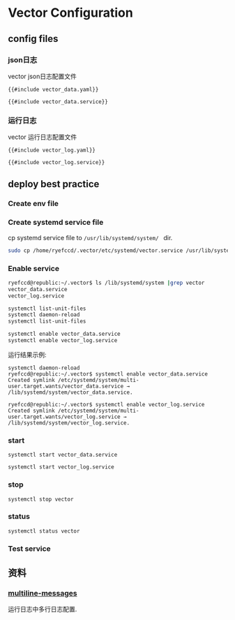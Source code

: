 # Vector Configuration

## config files


### json日志

vector json日志配置文件

``` 
{{#include vector_data.yaml}} 
```


``` 
{{#include vector_data.service}} 
```

### 运行日志

vector 运行日志配置文件
``` 
{{#include vector_log.yaml}} 
```


``` 
{{#include vector_log.service}} 
```


## deploy best practice

### Create env file

### Create systemd service file

cp systemd service file to `/usr/lib/systemd/system/ ` dir.

```bash
sudo cp /home/ryefccd/.vector/etc/systemd/vector.service /usr/lib/systemd/system/
```


### Enable service

```bash
ryefccd@republic:~/.vector$ ls /lib/systemd/system |grep vector
vector_data.service
vector_log.service

systemctl list-unit-files
systemctl daemon-reload
systemctl list-unit-files

systemctl enable vector_data.service
systemctl enable vector_log.service
```


运行结果示例:  
```
systemctl daemon-reload
ryefccd@republic:~/.vector$ systemctl enable vector_data.service
Created symlink /etc/systemd/system/multi-user.target.wants/vector_data.service → /lib/systemd/system/vector_data.service.

ryefccd@republic:~/.vector$ systemctl enable vector_log.service
Created symlink /etc/systemd/system/multi-user.target.wants/vector_log.service → /lib/systemd/system/vector_log.service.
```


###  start

```
systemctl start vector_data.service

systemctl start vector_log.service
```

### stop

```
systemctl stop vector
```

### status

```
systemctl status vector
```

### Test service


## 资料

### [multiline-messages](https://vector.dev/docs/reference/configuration/sources/file/#multiline-messages)

运行日志中多行日志配置.